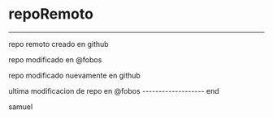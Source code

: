 # repoRemoto


******************************************************************

repo remoto creado en github 

repo modificado en @fobos

repo modificado nuevamente en github

ultima modificacion de repo en @fobos  -------------------  end



samuel
